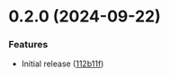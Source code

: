 # 0.2.0 (2024-09-22)

### Features

* Initial release ([112b11f](https://github.com/t21n/solix-api/commit/112b11fef3d5be748b610af34fb0a6d4c3393bd0))

